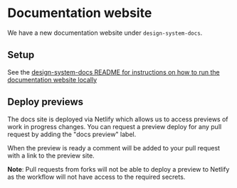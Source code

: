 # Documentation website

We have a new documentation website under `design-system-docs`.

## Setup

See the [design-system-docs README for instructions on how to run the documentation website locally](../design-system-docs/README.md)

## Deploy previews

The docs site is deployed via Netlify which allows us to access previews of work in progress changes. You can request a preview deploy for any pull request by adding the "docs preview" label.

When the preview is ready a comment will be added to your pull request with a link to the preview site.

**Note**: Pull requests from forks will not be able to deploy a preview to Netlify as the workflow will not have access to the required secrets.
